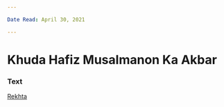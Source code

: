 ```yaml
---

Date Read: April 30, 2021

---
```


# Khuda Hafiz Musalmanon Ka Akbar

### Text
[Rekhta](https://www.rekhta.org/mazahiya/farzii-latiifa-khudaa-haafiz-musalmaanon-kaa-akbar-akbar-allahabadi-mazahiya-1?lang=ur)

